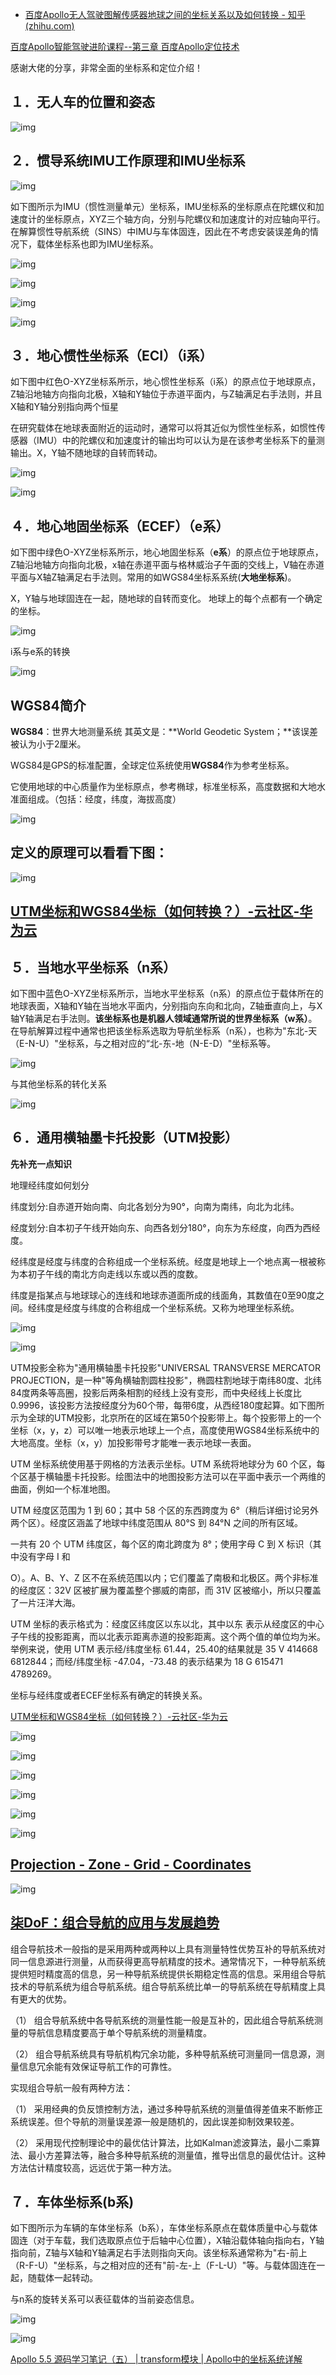 - [百度Apollo无人驾驶图解传感器地球之间的坐标关系以及如何转换 - 知乎 (zhihu.com)](https://zhuanlan.zhihu.com/p/377320096)

[百度Apollo智能驾驶进阶课程--第三章 百度Apollo定位技术](https://link.zhihu.com/?target=https%3A//blog.csdn.net/dreautumn/article/details/107897196%3Fspm%3D1001.2014.3001.5501)

感谢大佬的分享，非常全面的坐标系和定位介绍！

## １．无人车的位置和姿态

![img](https://pic2.zhimg.com/80/v2-e052d4bca1370eaae205f4f281085e75_720w.jpg)

## ２．惯导系统IMU**工作原理和**IMU坐标系

![img](https://pic4.zhimg.com/80/v2-bc0b32624c2052d2f06f4cb86fccc1c3_720w.jpg)

如下图所示为IMU（惯性测量单元）坐标系，IMU坐标系的坐标原点在陀螺仪和加速度计的坐标原点，XYZ三个轴方向，分别与陀螺仪和加速度计的对应轴向平行。在解算惯性导航系统（SINS）中IMU与车体固连，因此在不考虑安装误差角的情况下，载体坐标系也即为IMU坐标系。

![img](https://pic1.zhimg.com/80/v2-6409c8af8826d3f59f61f0976472887c_720w.jpg)

![img](https://pic3.zhimg.com/80/v2-26ddf8fb320731d98cd10343eff83006_720w.jpg)

![img](https://pic2.zhimg.com/80/v2-4ebd542dfe0ba45fe325d079ce4244a5_720w.jpg)

![img](https://pic3.zhimg.com/80/v2-9d2a273e101f4cffaeb9f595303d51ce_720w.jpg)

## ３．地心惯性坐标系（ECI）（i系）

如下图中红色O-XYZ坐标系所示，地心惯性坐标系（i系）的原点位于地球原点，Z轴沿地轴方向指向北极，X轴和Y轴位于赤道平面内，与Z轴满足右手法则，并且X轴和Y轴分别指向两个恒星

在研究载体在地球表面附近的运动时，通常可以将其近似为惯性坐标系，如惯性传感器（IMU）中的陀螺仪和加速度计的输出均可以认为是在该参考坐标系下的量测输出。X，Y轴不随地球的自转而转动。

![img](https://pic4.zhimg.com/80/v2-ffec3fda3c19109416add61fe85676a3_720w.jpg)

![img](https://pic3.zhimg.com/80/v2-20812ee376702c122e15c93d686ecbf2_720w.jpg)



## ４．地心地固坐标系（ECEF）（e系）

如下图中绿色O-XYZ坐标系所示，地心地固坐标系（**e系**）的原点位于地球原点，Z轴沿地轴方向指向北极，x轴在赤道平面与格林威治子午面的交线上，V轴在赤道平面与X轴Z轴满足右手法则。常用的如WGS84坐标系系统(**大地坐标系**)。

X，Y轴与地球固连在一起，随地球的自转而变化。 地球上的每个点都有一个确定的坐标。

![img](https://pic4.zhimg.com/80/v2-91b0ee2bcc40e017f0d4b3d0cc612bff_720w.jpg)

i系与e系的转换

![img](https://pic3.zhimg.com/80/v2-c614b2a2a10526b82e9f562ec956fb5e_720w.png)

## WGS84简介

**WGS84**：世界大地测量系统 其英文是：**World Geodetic System；**该误差被认为小于2厘米。

WGS84是GPS的标准配置，全球定位系统使用**WGS84**作为参考坐标系。

它使用地球的中心质量作为坐标原点，参考椭球，标准坐标系，高度数据和大地水准面组成。（包括：经度，纬度，海拔高度）

![img](https://pic4.zhimg.com/80/v2-5321ec7d41f04b1e6f3dfc45e00ab497_720w.jpg)

## 定义的原理可以看看下图：

![img](https://pic2.zhimg.com/80/v2-5a080a946c8f5f9bc55031f233fc76ad_720w.jpg)

## [UTM坐标和WGS84坐标（如何转换？）-云社区-华为云](https://link.zhihu.com/?target=https%3A//bbs.huaweicloud.com/blogs/207010)



## ５．当地水平坐标系（n系）

如下图中蓝色O-XYZ坐标系所示，当地水平坐标系（n系）的原点位于载体所在的地球表面，X轴和Y轴在当地水平面内，分别指向东向和北向，Z轴垂直向上，与X轴Y轴满足右手法则。**该坐标系也是机器人领域通常所说的世界坐标系（w系）**。在导航解算过程中通常也把该坐标系选取为导航坐标系（n系），也称为"东北-天（E-N-U）"坐标系，与之相对应的“北-东-地（N-E-D）"坐标系等。

![img](https://pic4.zhimg.com/80/v2-d6053e889704a33227944802701cf993_720w.jpg)

与其他坐标系的转化关系

![img](https://pic2.zhimg.com/80/v2-629e818aa1183c083a2fbd68a2c16251_720w.png)

## ６．通用横轴墨卡托投影（UTM投影）

**先补充一点知识**

地理经纬度如何划分

纬度划分:自赤道开始向南、向北各划分为90°，向南为南纬，向北为北纬。

经度划分:自本初子午线开始向东、向西各划分180°，向东为东经度，向西为西经度。

经纬度是经度与纬度的合称组成一个坐标系统。经度是地球上一个地点离一根被称为本初子午线的南北方向走线以东或以西的度数。

纬度是指某点与地球球心的连线和地球赤道面所成的线面角，其数值在0至90度之间。经纬度是经度与纬度的合称组成一个坐标系统。又称为地理坐标系统。

![img](https://pic1.zhimg.com/80/v2-bbee9a36b17f17836114f76ef377ca10_720w.jpg)

![img](https://pic2.zhimg.com/80/v2-3eb28e66a2d4f50287781aaddacca531_720w.jpg)



UTM投影全称为"通用横轴墨卡托投影"UNIVERSAL TRANSVERSE MERCATOR PROJECTION，是一种"等角横轴割圆柱投影"，椭圆柱割地球于南纬80度、北纬84度两条等高圈，投影后两条相割的经线上没有变形，而中央经线上长度比0.9996，该投影方法按经度分为60个带，每带6度，从西经180度起算。如下图所示为全球的UTM投影，北京所在的区域在第50个投影带上。每个投影带上的一个坐标（x，y，z）可以唯一地表示地球上一个点，高度使用WGS84坐标系统中的大地高度。坐标（x，y）加投影带号才能唯一表示地球一表面。

UTM 坐标系统使用基于网格的方法表示坐标。UTM 系统将地球分为 60 个区，每个区基于横轴墨卡托投影。绘图法中的地图投影方法可以在平面中表示一个两维的曲面，例如一个标准地图。

UTM 经度区范围为 1 到 60；其中 58 个区的东西跨度为 6°（稍后详细讨论另外两个区）。经度区涵盖了地球中纬度范围从 80°S 到 84°N 之间的所有区域。

一共有 20 个 UTM 纬度区，每个区的南北跨度为 8°；使用字母 C 到 X 标识（其中没有字母 I 和

O）。A、B、Y、Z 区不在系统范围以内；它们覆盖了南极和北极区。两个非标准的经度区：32V 区被扩展为覆盖整个挪威的南部，而 31V 区被缩小，所以只覆盖了一片汪洋大海。

UTM 坐标的表示格式为：经度区纬度区以东以北，其中以东 表示从经度区的中心子午线的投影距离，而以北表示距离赤道的投影距离。这个两个值的单位均为米。举例来说，使用 UTM 表示经/纬度坐标 61.44，25.40的结果就是 35 V 414668 6812844；而经/纬度坐标 -47.04，-73.48 的表示结果为 18 G 615471 4789269。

坐标与经纬度或者ECEF坐标系有确定的转换关系。

[UTM坐标和WGS84坐标（如何转换？）-云社区-华为云](https://link.zhihu.com/?target=https%3A//bbs.huaweicloud.com/blogs/207010)

![img](https://pic4.zhimg.com/80/v2-1c1c1512ad30cdcd498f6531295c13af_720w.jpg)

![img](https://pic1.zhimg.com/80/v2-7aab09d58a5e22b65d6245820e439bfc_720w.jpg)

![img](https://pic3.zhimg.com/80/v2-26e4116386f660e719b398fb1aa70d6e_720w.jpg)

![img](https://pic4.zhimg.com/80/v2-384607387e68acc68ce56f3b3d1ff31b_720w.jpg)

![img](https://pic3.zhimg.com/80/v2-97414e95e982ba2fece4fadaf23f169a_720w.jpg)

![img](https://pic4.zhimg.com/80/v2-5321ec7d41f04b1e6f3dfc45e00ab497_720w.jpg)

## [Projection - Zone - Grid - Coordinates](https://link.zhihu.com/?target=http%3A//geokov.com/Education/utm.aspx)

![img](https://pic4.zhimg.com/80/v2-80501c571dcb0b017ef982ba22077c07_720w.jpg)

## [柒DoF：组合导航的应用与发展趋势](https://zhuanlan.zhihu.com/p/149922151)

组合导航技术一般指的是采用两种或两种以上具有测量特性优势互补的导航系统对同一信息源进行测量，从而获得更高导航精度的技术。通常情况下，一种导航系统提供短时精度高的信息，另一种导航系统提供长期稳定性高的信息。采用组合导航技术的导航系统为组合导航系统。组合导航系统比单一的导航系统在导航精度上具有更大的优势。

（1） 组合导航系统中各导航系统的测量性能一般是互补的，因此组合导航系统测量的导航信息精度要高于单个导航系统的测量精度。

（2） 组合导航系统具有导航机构冗余功能，多种导航系统可测量同一信息源，测量信息冗余能有效保证导航工作的可靠性。

实现组合导航一般有两种方法：

（1） 采用经典的负反馈控制方法，通过多种导航系统的测量值得差值来不断修正系统误差。但个导航的测量误差源一般是随机的，因此误差抑制效果较差。

（2） 采用现代控制理论中的最优估计算法，比如Kalman滤波算法，最小二乘算法、最小方差算法等，融合多种导航系统的测量值，推导出信息的最优估计。这种方法估计精度较高，远远优于第一种方法。



## ７．车体坐标系(b系)

如下图所示为车辆的车体坐标系（b系），车体坐标系原点在载体质量中心与载体固连（对于车载，我们选取原点位于后轴中心位置），X轴沿载体轴向指向右，Y轴指向前，Z轴与X轴和Y轴满足右手法则指向天向。该坐标系通常称为"右-前上（R-F-U）"坐标系，与之相对应的还有"前-左-上（F-L-U）"等。与载体固连在一起，随载体一起转动。

与n系的旋转关系可以表征载体的当前姿态信息。



![img](https://pic3.zhimg.com/80/v2-6a340137780c3da87760617740c24b66_720w.png)

![img](https://pic1.zhimg.com/80/v2-05bfec1629b53d01c4bc68599fd1ad8c_720w.jpg)

[Apollo 5.5 源码学习笔记（五） | transform模块 | Apollo中的坐标系统详解](https://link.zhihu.com/?target=https%3A//blog.csdn.net/zhanghm1995/article/details/106151288)